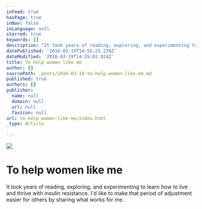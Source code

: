 ```yaml
---
inFeed: true
hasPage: true
inNav: false
inLanguage: null
starred: true
keywords: []
description: "It took years of reading, exploring, and experimenting to learn how to live and thrive with insulin resistance. I'd like to make that period of adjustment easier for others by sharing what works for me."
datePublished: '2016-03-19T14:55:25.239Z'
dateModified: '2016-03-19T14:55:02.924Z'
title: To help women like me
author: []
sourcePath: _posts/2016-03-19-to-help-women-like-me.md
published: true
authors: []
publisher:
  name: null
  domain: null
  url: null
  favicon: null
url: to-help-women-like-me/index.html
_type: Article

---
```

![](https://the-grid-user-content.s3-us-west-2.amazonaws.com/35015a82-e716-4a5e-9c7b-99bf9cf66cdc.png)

# To help women like me

It took years of reading, exploring, and experimenting to learn how to live and thrive with insulin resistance. I'd like to make that period of adjustment easier for others by sharing what works for me.